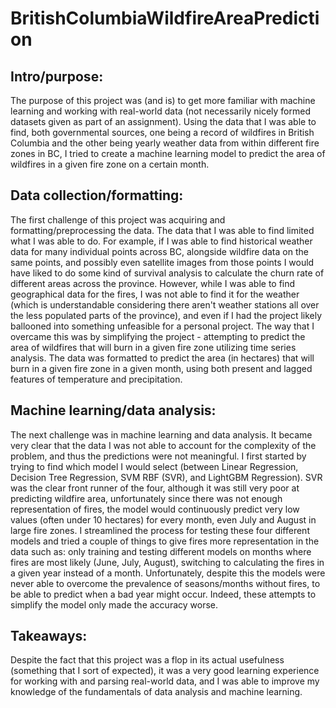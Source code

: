 # BritishColumbiaWildfireAreaPrediction
<h2>Intro/purpose:</h2>
The purpose of this project was (and is) to get more familiar with machine learning and working with real-world data (not necessarily nicely formed datasets given as part of an assignment). 
Using the data that I was able to find, both governmental sources, one being a record of wildfires in British Columbia and the other being yearly weather data from within different fire zones in BC, I
tried to create a machine learning model to predict the area of wildfires in a given fire zone on a certain month.

<h2>Data collection/formatting:</h2>
The first challenge of this project was acquiring and formatting/preprocessing the data. The data that I was able to find limited what I was able to do. For example, if I was able to find historical weather
data for many individual points across BC, alongside wildfire data on the same points, and possibly even satellite images from those points I would have liked to do some kind of survival analysis to
calculate the churn rate of different areas across the province. However, while I was able to find geographical data for the fires, I was not able to find it for the weather (which is understandable considering
there aren't weather stations all over the less populated parts of the province), and even if I had the project likely ballooned into something unfeasible for a personal project. The way that I overcame
this was by simplifying the project - attempting to predict the area of wildfires that will burn in a given fire zone utilizing time series analysis. The data was formatted to predict the area (in hectares) 
that will burn in a given fire zone in a given month, using both present and lagged features of temperature and precipitation.

<h2>Machine learning/data analysis:</h2>
The next challenge was in machine learning and data analysis. It became very clear that the data I was not able to account for the complexity of the problem, and thus the predictions were not meaningful.
I first started by trying to find which model I would select (between Linear Regression, Decision Tree Regression, SVM RBF (SVR), and LightGBM Regression). SVR was the clear front runner of the four,
although it was still very poor at predicting wildfire area, unfortunately since there was not enough representation of fires, the model would continuously predict very low values (often under 10 hectares)
for every month, even July and August in large fire zones. I streamlined the process for testing these four different models and tried a couple of things to give fires more representation in the data such as:
only training and testing different models on months where fires are most likely (June, July, August), switching to calculating the fires in a given year instead of a month. Unfortunately, despite this the
models were never able to overcome the prevalence of seasons/months without fires, to be able to predict when a bad year might occur. Indeed, these attempts to simplify the model only made the accuracy worse.

<h2>Takeaways:</h2>
Despite the fact that this project was a flop in its actual usefulness (something that I sort of expected), it was a very good learning experience for working with and parsing real-world data, and I was
able to improve my knowledge of the fundamentals of data analysis and machine learning.
